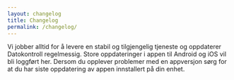 ```yaml
---
layout: changelog
title: Changelog
permalink: /changelog/
---
```


Vi jobber alltid for å levere en stabil og tilgjengelig tjeneste og oppdaterer Datokontroll regelmessig. Store oppdateringer i appen til Android og iOS vil bli loggført her. Dersom du opplever problemer med en appversjon sørg for at du har siste oppdatering av appen innstallert på din enhet.
